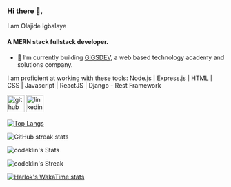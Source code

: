 


### Hi there 👋,
I am Olajide Igbalaye
#### A MERN stack fullstack developer.

- 🔭 I’m currently building <a href="https://codeklin.github.io/gigsdev.github.io/">GIGSDEV</a>, a web based technology academy and solutions company.


I am proficient at working with these tools:  Node.js  |  Express.js  |  HTML | CSS | Javascript | ReactJS | Django - Rest Framework 

[<img src='https://cdn.jsdelivr.net/npm/simple-icons@3.0.1/icons/github.svg' alt='github' height='40'>](https://github.com/codeklin)  [<img src='https://cdn.jsdelivr.net/npm/simple-icons@3.0.1/icons/linkedin.svg' alt='linkedin' height='40'>](https://www.linkedin.com/in/https://www.linkedin.com/in/olajide-igbalaye//)  

[![Top Langs](https://github-readme-stats.vercel.app/api/top-langs/?username=anuraghazra&layout=pie)](https://github.com/anuraghazra/github-readme-stats)

![GitHub streak stats](https://github-readme-streak-stats.herokuapp.com/?user=codeklin)  

![codeklin's Stats](https://github-readme-stats.vercel.app/api?username=codeklin&theme=vue-dark&show_icons=true&hide_border=false&count_private=true)

![codeklin's Streak](https://github-readme-streak-stats.herokuapp.com/?user=codeklin&theme=vue-dark&hide_border=false)

[![Harlok's WakaTime stats](https://github-readme-stats.vercel.app/api/wakatime?username=ffflabs)](https://github.com/anuraghazra/github-readme-stats)











